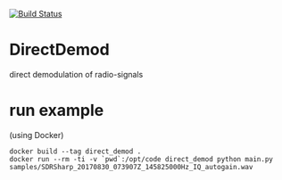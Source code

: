 [![Build Status](https://travis-ci.org/aerospaceresearch/DirectDemod.svg)](https://travis-ci.org/aerospaceresearch/DirectDemod)

# DirectDemod
direct demodulation of radio-signals

# run example

(using Docker)

```
docker build --tag direct_demod .
docker run --rm -ti -v `pwd`:/opt/code direct_demod python main.py samples/SDRSharp_20170830_073907Z_145825000Hz_IQ_autogain.wav
```
